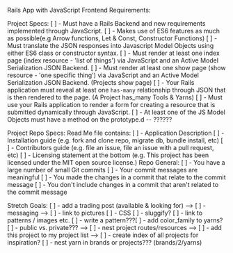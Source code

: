 Rails App with JavaScript Frontend Requirements:

Project Specs:
[ ] - Must have a Rails Backend and new requirements implemented through JavaScript.
[ ] - Makes use of ES6 features as much as possible(e.g Arrow functions, Let & Const, Constructor Functions)
[ ] - Must translate the JSON responses into Javascript Model Objects using either ES6 class or constructor syntax.
[ ] - Must render at least one index page (index resource - 'list of things') via JavaScript and an Active Model Serialization JSON Backend.
[ ] - Must render at least one show page (show resource - 'one specific thing') via JavaScript and an Active Model Serialization JSON Backend.
    (Projects show page)
[ ] - Your Rails application must reveal at least one `has-many` relationship through JSON that is then rendered to the page.
    (A Project has_many Tools & Yarns)
[ ] - Must use your Rails application to render a form for creating a resource that is submitted dynamically through JavaScript.
[ ] - At least one of the JS Model Objects must have a method on the prototype.d  -- ??????

Project Repo Specs:
Read Me file contains:
[ ] - Application Description
[ ] - Installation guide (e.g. fork and clone repo, migrate db, bundle install, etc)
[ ] - Contributors guide (e.g. file an issue, file an issue with a pull request, etc)
[ ] - Licensing statement at the bottom (e.g. This project has been licensed under the MIT open source license.)
Repo General:
[ ] - You have a large number of small Git commits
[ ] - Your commit messages are meaningful
[ ] - You made the changes in a commit that relate to the commit message
[ ] - You don't include changes in a commit that aren't related to the commit message



Stretch Goals:
[ ] - add a trading post (available & looking for)
    --> [ ] - messaging
    --> [ ] - link to pictures
[ ] - CSS
[ ] - sluggify?
[ ] - link to patterns / images etc.
[ ] - write a pattern???[ ] - add color_family to yarns?
[ ] - public vs. private???
    --> [ ] - nest project routes/resources
    --> [ ] - add this project to my project list
    --> [ ] - create index of all projects for inspiration?
[ ] - nest yarn in brands or projects??? (brands/2/yarns)
